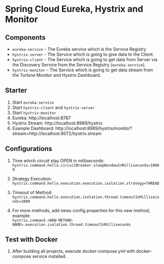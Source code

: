 # Spring Cloud Eureka, Hystrix and Monitor

## Components
- `eureka-service` - The Eureka service which is the Service Registry
- `hystrix-server` - The Service which is going to give data to the Client.
- `hystrix-client` - The Service which is going to get data from Server via the Discovery Service from the Service Registry (`eureka-service`).
- `hystrix-monitor` - The Service which is going to get data stream from the Turbine Monitor and Hystrix Dashboard.

## Starter
1. Start `eureka-service`
2. Start `hystrix-client` and `hystrix-server`
3. Start `hystrix-monitor`
4. Eureka: http://localhost:8787
5. Hystrix Stream: http://localhost:8989/hystrix
6. Example Dashboard: http://localhost:8989/hystrix/monitor?stream=http://localhost:8072/hystrix.stream

## Configurations
1. Time which circuit stay OPEN in milliseconds:<br>
`hystrix.command.hello.circuitBreaker.sleepWindowInMilliseconds=10000`

2. Strategy Execution:<br>
`hystrix.command.hello.execution.execution.isolation.strategy=THREAD`
   
3. Timeout of Method:<br>
`hystrix.command.hello.execution.isolation.thread.timeoutInMilliseconds=1000`
   
4. For more methods, add news config properties for this new method, example:<br>
`hystrix.command.<NEW-METHOD-NAME>.execution.isolation.thread.timeoutInMilliseconds`

## Test with Docker
1. After building all projects, execute docker-compose.yml with docker-compose service installed.